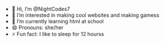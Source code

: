 - 👋 Hi, I’m @NightCodes7
- 👀 I’m interested in making cool websites and making gamess
- 🌱 I’m currently learning html at school
- 😄 Pronouns: she/her
- ⚡ Fun fact: I like to sleep for 12 hourss

<!---
NightCodes7/NightCodes7 is a ✨ special ✨ repository because its `README.md` (this file) appears on your GitHub profile.
You can click the Preview link to take a look at your changes.
--->
